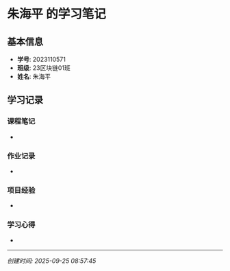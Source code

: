 # 朱海平 的学习笔记

## 基本信息
- **学号**: 2023110571
- **班级**: 23区块链01班
- **姓名**: 朱海平

## 学习记录

### 课程笔记
- 

### 作业记录
- 

### 项目经验
- 

### 学习心得
- 

---
*创建时间: 2025-09-25 08:57:45*
